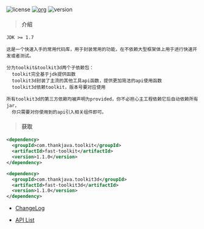 ![license](https://img.shields.io/badge/license-Apache2.0-100000.svg)
[![org](https://img.shields.io/badge/org-@LazyKoala-blue.svg)](https://github.com/lazy-koala/)
![version](https://img.shields.io/maven-metadata/v/http/central.maven.org/maven2/com/thankjava/toolkit/fast-toolkit/maven-metadata.xml.svg)

> #### 介绍

```
JDK >= 1.7

这是一个快速入手的常用代码库，用于封装常用的功能，在不依赖大型框架体上用于进行快速开发或者测试。

分为toolkit&toolkit3d两个子依赖包：
  toolkit完全基于jdk提供函数
  toolkit3d封装了主流的其他工具api函数，提供更加简洁的api使用函数
  toolkit3d依赖toolkit，版本号要对应使用
  
所有toolkit3d的第三方依赖均被声明为provided，你不必担心主工程依赖它后自动依赖所有jar，
  你只需要对你使用到的api引入相关组件即可。
```

> #### 获取
```xml
<dependency>
  <groupId>com.thankjava.toolkit</groupId>
  <artifactId>fast-toolkit</artifactId>
  <version>1.1.0</version>
</dependency>
```

```xml
<dependency>
  <groupId>com.thankjava.toolkit3d</groupId>
  <artifactId>fast-toolkit3d</artifactId>
  <version>1.1.0</version>
</dependency>
```

- [ChangeLog](https://github.com/lazy-koala/java-toolkit/blob/master/doc/changelog.md)

- [API List](https://github.com/lazy-koala/java-toolkit/blob/master/doc/apilist.md)
